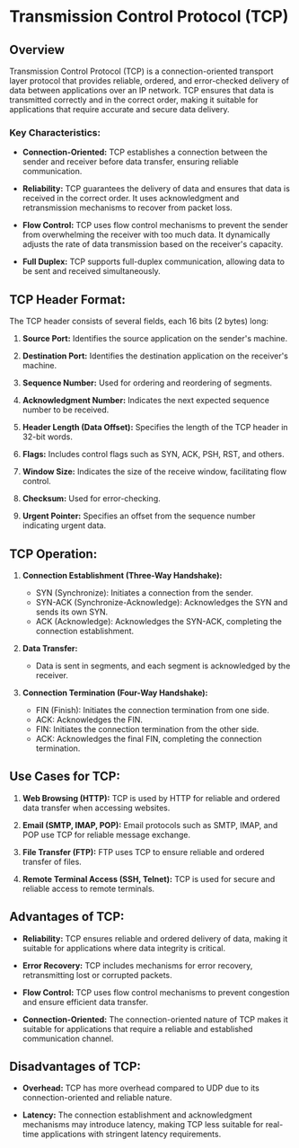 # Transmission Control Protocol (TCP)

## Overview
Transmission Control Protocol (TCP) is a connection-oriented transport layer protocol that provides reliable, ordered, and error-checked delivery of data between applications over an IP network. TCP ensures that data is transmitted correctly and in the correct order, making it suitable for applications that require accurate and secure data delivery.

### Key Characteristics:

- **Connection-Oriented:** TCP establishes a connection between the sender and receiver before data transfer, ensuring reliable communication.

- **Reliability:** TCP guarantees the delivery of data and ensures that data is received in the correct order. It uses acknowledgment and retransmission mechanisms to recover from packet loss.

- **Flow Control:** TCP uses flow control mechanisms to prevent the sender from overwhelming the receiver with too much data. It dynamically adjusts the rate of data transmission based on the receiver's capacity.

- **Full Duplex:** TCP supports full-duplex communication, allowing data to be sent and received simultaneously.

## TCP Header Format:

The TCP header consists of several fields, each 16 bits (2 bytes) long:

1. **Source Port:** Identifies the source application on the sender's machine.

2. **Destination Port:** Identifies the destination application on the receiver's machine.

3. **Sequence Number:** Used for ordering and reordering of segments.

4. **Acknowledgment Number:** Indicates the next expected sequence number to be received.

5. **Header Length (Data Offset):** Specifies the length of the TCP header in 32-bit words.

6. **Flags:** Includes control flags such as SYN, ACK, PSH, RST, and others.

7. **Window Size:** Indicates the size of the receive window, facilitating flow control.

8. **Checksum:** Used for error-checking.

9. **Urgent Pointer:** Specifies an offset from the sequence number indicating urgent data.

## TCP Operation:

1. **Connection Establishment (Three-Way Handshake):**
   - SYN (Synchronize): Initiates a connection from the sender.
   - SYN-ACK (Synchronize-Acknowledge): Acknowledges the SYN and sends its own SYN.
   - ACK (Acknowledge): Acknowledges the SYN-ACK, completing the connection establishment.

2. **Data Transfer:**
   - Data is sent in segments, and each segment is acknowledged by the receiver.

3. **Connection Termination (Four-Way Handshake):**
   - FIN (Finish): Initiates the connection termination from one side.
   - ACK: Acknowledges the FIN.
   - FIN: Initiates the connection termination from the other side.
   - ACK: Acknowledges the final FIN, completing the connection termination.

## Use Cases for TCP:

1. **Web Browsing (HTTP):** TCP is used by HTTP for reliable and ordered data transfer when accessing websites.

2. **Email (SMTP, IMAP, POP):** Email protocols such as SMTP, IMAP, and POP use TCP for reliable message exchange.

3. **File Transfer (FTP):** FTP uses TCP to ensure reliable and ordered transfer of files.

4. **Remote Terminal Access (SSH, Telnet):** TCP is used for secure and reliable access to remote terminals.

## Advantages of TCP:

- **Reliability:** TCP ensures reliable and ordered delivery of data, making it suitable for applications where data integrity is critical.

- **Error Recovery:** TCP includes mechanisms for error recovery, retransmitting lost or corrupted packets.

- **Flow Control:** TCP uses flow control mechanisms to prevent congestion and ensure efficient data transfer.

- **Connection-Oriented:** The connection-oriented nature of TCP makes it suitable for applications that require a reliable and established communication channel.

## Disadvantages of TCP:

- **Overhead:** TCP has more overhead compared to UDP due to its connection-oriented and reliable nature.

- **Latency:** The connection establishment and acknowledgment mechanisms may introduce latency, making TCP less suitable for real-time applications with stringent latency requirements.